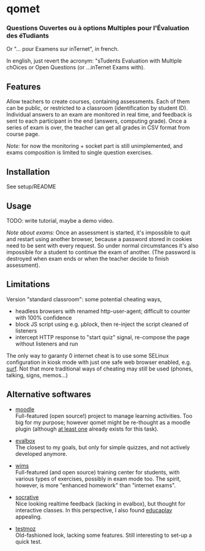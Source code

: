 # qomet

### Questions Ouvertes ou à options Multiples pour l'Évaluation des éTudiants

Or "... pour Examens sur inTernet", in french.

In english, just revert the acronym:
"sTudents Evaluation with Multiple chOices or Open Questions (or ...inTernet Exams with).

## Features

Allow teachers to create courses, containing assessments. Each of them can be public, or
restricted to a classroom (identification by student ID).
Individual answers to an exam are monitored in real time, and feedback is sent
to each participant in the end (answers, computing grade).
Once a series of exam is over, the teacher can get all grades in CSV format from course page.

*Note:* for now the monitoring + socket part is still unimplemented,
and exams composition is limited to single question exercises.

## Installation

See setup/README

## Usage

TODO: write tutorial, maybe a demo video.

*Note about exams:*
Once an assessment is started, it's impossible to quit and restart using another browser,
because a password stored in cookies need to be sent with every request.
So under normal circumstances it's also impossible for a student to continue the exam of another.
(The password is destroyed when exam ends or when the teacher decide to finish assessment).

## Limitations

Version "standard classroom": some potential cheating ways,
 - headless browsers with renamed http-user-agent; difficult to counter with 100% confidence
 - block JS script using e.g. μblock, then re-inject the script cleaned of listeners
 - intercept HTTP response to "start quiz" signal, re-compose the page without listeners and run

The only way to garanty 0 internet cheat is to use some SELinux configuration in kiosk mode
with just one safe web browser enabled, e.g. [surf](https://surf.suckless.org/).
Not that more traditional ways of cheating may still be used (phones, talking, signs, memos...)

## Alternative softwares

 * [moodle](https://moodle.org)<br/>
  Full-featured (open source!) project to manage learning activities.
  Too big for my purpose; however qomet might be re-thought as a moodle plugin
  (although [at least one](https://moodle.org/plugins/mod_exam) already exists for this task).

 * [evalbox](https://evalbox.com/)<br/>
  The closest to my goals, but only for simple quizzes, and not actively developed anymore.

 * [wims](http://wims.unice.fr/~wims/)<br/>
  Full-featured (and open source) training center for students, with various types of exercises,
  possibly in exam mode too.
  The spirit, however, is more "enhanced homework" than "internet exams".

 * [socrative](https://socrative.com/)<br/>
  Nice looking realtime feedback (lacking in evalbox), but thought for interactive classes.
  In this perspective, I also found [educaplay](https://www.educaplay.com) appealing.

 * [testmoz](https://testmoz.com/)<br/>
  Old-fashioned look, lacking some features. Still interesting to set-up a quick test.
